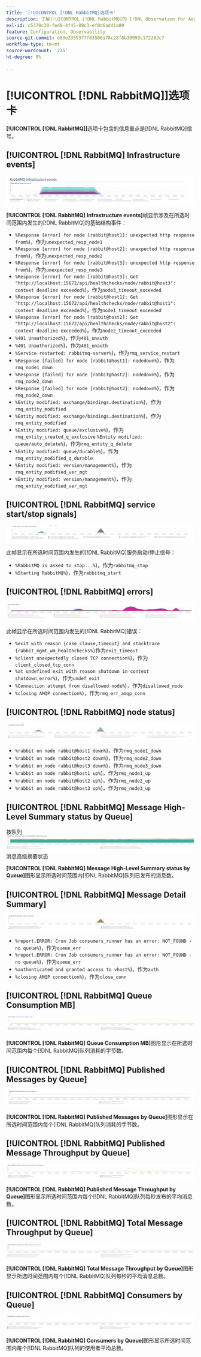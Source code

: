 ```yaml
---
title: '[!UICONTROL [!DNL RabbitMQ]选项卡'
description: 了解[!UICONTROL [!DNL RabbitMQ]的 [!DNL Observation for Adobe Commerce]选项卡。
exl-id: c5370c30-fed8-4f45-89c3-ef0d6ad41a89
feature: Configuration, Observability
source-git-commit: e83e2359377f03506178c28f8b30993c172282c7
workflow-type: tm+mt
source-wordcount: '225'
ht-degree: 0%

---
```


# [!UICONTROL [!DNL RabbitMQ]]选项卡

**[!UICONTROL [!DNL RabbitMQ]]**&#x200B;选项卡包含的信息重点是[!DNL RabbitMQ]信号。

## [!UICONTROL [!DNL RabbitMQ] Infrastructure events]

![[!DNL RabbitMQ]基础架构事件](../../assets/tools/observation-for-adobe-commerce/rabbitmq-tab-1.jpeg)

**[!UICONTROL [!DNL RabbitMQ] Infrastructure events]**&#x200B;帧显示涉及在所选时间范围内发生的[!DNL RabbitMQ]的基础结构事件：

* `%Response [error] for node [rabbit@host1]: unexpected http response from%`)，作为`unexpected_resp_node1`
* `%Response [error] for node [rabbit@host2]: unexpected http response from%`)，作为`unexpected_resp_node2`
* `%Response [error] for node [rabbit@host3]: unexpected http response from%`)，作为`unexpected_resp_node3`
* `%Response [error] for node [rabbit@host3]: Get "http://localhost:15672/api/healthchecks/node/rabbit@host3": context deadline exceeded%`)，作为`node3_timeout_exceeded`
* `%Response [error] for node [rabbit@host1]: Get "http://localhost:15672/api/healthchecks/node/rabbit@host1": context deadline exceeded%`)，作为`node1_timeout_exceeded`
* `%Response [error] for node [rabbit@host2]: Get "http://localhost:15672/api/healthchecks/node/rabbit@host2": context deadline exceeded%`)，作为`node2_timeout_exceeded`
* `%401 Unauthorized%`)，作为`401_unauth`
* `%401 Unauthorized%`)，作为`401_unauth`
* `%Service restarted: rabbitmq-server%`)，作为`rmq_service_restart`
* `%Response [failed] for node [rabbit@host1]: nodedown%`)，作为`rmq_node1_down`
* `%Response [failed] for node [rabbit@host2]: nodedown%`)，作为`rmq_node2_down`
* `%Response [failed] for node [rabbit@host2]: nodedown%`)，作为`rmq_node2_down`
* `%Entity modified: exchange/bindings.destination%`)，作为`rmq_entity_modified`
* `%Entity modified: exchange/bindings.destination%`)，作为`rmq_entity_modified`
* `%Entity modified: queue/exclusive%`)，作为`rmq_entity_created_q_exclusive` `%Entity modified: queue/auto_delete%`)，作为`rmq_entity_q_delete`
* `%Entity modified: queue/durable%`)，作为`rmq_entity_modified_q_durable`
* `%Entity modified: version/management%`)，作为`rmq_entity_modified_ver_mgt`
* `%Entity modified: version/management%`)，作为`rmq_entity_modified_ver_mgt`

## [!UICONTROL [!DNL RabbitMQ] service start/stop signals]

![[!DNL RabbitMQ]服务启动/停止信号](../../assets/tools/observation-for-adobe-commerce/rabbitmq-tab-2.jpeg)

此帧显示在所选时间范围内发生的[!DNL RabbitMQ]服务启动/停止信号：

* `%RabbitMQ is asked to stop...%`)，作为`rabbitmq_stop`
* `%Starting RabbitMQ%`)，作为`rabbitmq_start`

## [!UICONTROL [!DNL RabbitMQ] errors]

![[!DNL RabbitMQ]个错误](../../assets/tools/observation-for-adobe-commerce/rabbitmq-tab-3.jpeg)

此帧显示在所选时间范围内发生的[!DNL RabbitMQ]错误：

* `%exit with reason {case_clause,timeout} and stacktrace {rabbit_mgmt_wm_healthchecks%}`作为`exit_timeout`
* `%client unexpectedly closed TCP connection%`)，作为`client_closed_tcp_conn`
* `%at undefined exit with reason shutdown in context shutdown_error%`)，作为`undef_exit`
* `%Connection attempt from disallowed node%`)，作为`disallowed_node`
* `%closing AMQP connection%`)，作为`rmq_err_amqp_conn`

## [!UICONTROL [!DNL RabbitMQ] node status]

![[!DNL RabbitMQ]节点状态](../../assets/tools/observation-for-adobe-commerce/rabbitmq-tab-4.jpeg)

* `%rabbit on node rabbit@host1 down%`)，作为`rmq_node1_down`
* `%rabbit on node rabbit@host2 down%`)，作为`rmq_node2_down`
* `%rabbit on node rabbit@host3 down%`)，作为`rmq_node3_down`
* `%rabbit on node rabbit@host1 up%`)，作为`rmq_node1_up`
* `%rabbit on node rabbit@host2 up%`)，作为`rmq_node2_up`
* `%rabbit on node rabbit@host3 up%`)，作为`rmq_node3_up`

## [!UICONTROL [!DNL RabbitMQ] Message High-Level Summary status by Queue]

按队列![[!DNL RabbitMQ]列出的](../../assets/tools/observation-for-adobe-commerce/rabbitmq-tab-5.jpeg)消息高级摘要状态

**[!UICONTROL [!DNL RabbitMQ] Message High-Level Summary status by Queue]**&#x200B;图形显示所选时间范围内[!DNL RabbitMQ]队列已发布的消息数。

## [!UICONTROL [!DNL RabbitMQ] Message Detail Summary]

![[!DNL RabbitMQ]消息详细信息摘要](../../assets/tools/observation-for-adobe-commerce/rabbitmq-tab-6.jpeg)

* `%report.ERROR: Cron Job consumers_runner has an error: NOT_FOUND - no queue%`)，作为`queue_err`
* `%report.ERROR: Cron Job consumers_runner has an error: NOT_FOUND - no queue%`)，作为`queue_err`
* `%authenticated and granted access to vhost%`)，作为`auth`
* `%closing AMQP connection%`)，作为`close_conn`

## [!UICONTROL [!DNL RabbitMQ] Queue Consumption MB]

![[!DNL RabbitMQ]队列消耗MB](../../assets/tools/observation-for-adobe-commerce/rabbitmq-tab-7.jpeg)

**[!UICONTROL [!DNL RabbitMQ] Queue Consumption MB]**&#x200B;图形显示在所选时间范围内每个[!DNL RabbitMQ]队列消耗的字节数。

## [!UICONTROL [!DNL RabbitMQ] Published Messages by Queue]

![[!DNL RabbitMQ]个已发布邮件（按队列）](../../assets/tools/observation-for-adobe-commerce/rabbitmq-tab-8.jpeg)

**[!UICONTROL [!DNL RabbitMQ] Published Messages by Queue]**&#x200B;图形显示在所选时间范围内每个[!DNL RabbitMQ]队列消耗的字节数。

## [!UICONTROL [!DNL RabbitMQ] Published Message Throughput by Queue]

![[!DNL RabbitMQ]已发布消息吞吐量（按队列）](../../assets/tools/observation-for-adobe-commerce/rabbitmq-tab-9.jpeg)

**[!UICONTROL [!DNL RabbitMQ] Published Message Throughput by Queue]**&#x200B;图形显示所选时间范围内每个[!DNL RabbitMQ]队列每秒发布的平均消息数。

## [!UICONTROL [!DNL RabbitMQ] Total Message Throughput by Queue]

![[!DNL RabbitMQ]总消息吞吐量（按队列）](../../assets/tools/observation-for-adobe-commerce/rabbitmq-tab-10.jpeg)

**[!UICONTROL [!DNL RabbitMQ] Total Message Throughput by Queue]**&#x200B;图形显示所选时间范围内每个[!DNL RabbitMQ]队列每秒的平均消息总数。

## [!UICONTROL [!DNL RabbitMQ] Consumers by Queue]

![[!DNL RabbitMQ]个使用者（按队列）](../../assets/tools/observation-for-adobe-commerce/rabbitmq-tab-11.jpeg)

**[!UICONTROL [!DNL RabbitMQ] Consumers by Queue]**&#x200B;图形显示所选时间范围内每个[!DNL RabbitMQ]队列的使用者平均总数。
